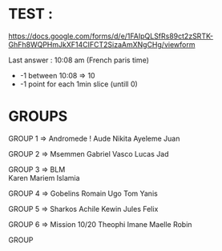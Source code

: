 
# TEST : 
https://docs.google.com/forms/d/e/1FAIpQLSfRs89ct2zSRTK-GhFh8WQPHmJkXF14CIFCT2SizaAmXNgCHg/viewform


Last answer : 10:08 am (French paris time)
* -1 between 10:08 => 10
* -1 point for each 1min slice (untill 0)


# GROUPS

GROUP 1 => Andromede ! 
Aude 
Nikita
Ayeleme
Juan

GROUP 2 => Msemmen
Gabriel
Vasco 
Lucas 
Jad

GROUP 3 => BLM  
Karen
Mariem
Islamia


GROUP 4 => Gobelins
Romain 
Ugo
Tom
Yanis


GROUP 5 => Sharkos
Achile 
Kewin
Jules
Felix


GROUP 6 => Mission 10/20
Theophi
Imane
Maelle
Robin

GROUP 
